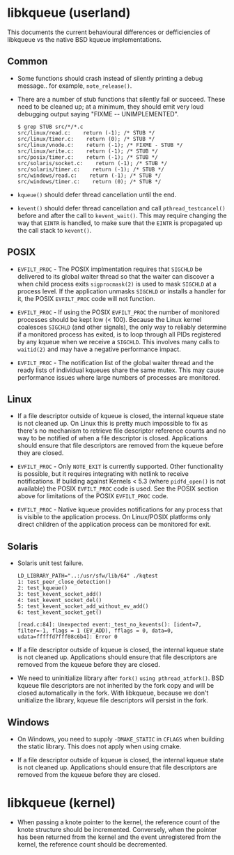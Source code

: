 # libkqueue (userland)

 This documents the current behavioural differences or defficiencies of
 libkqueue vs the native BSD kqueue implementations.

 ## Common

 * Some functions should crash instead of silently printing a debug
   message.. for example, `note_release()`.

 * There are a number of stub functions that silently fail or succeed.
   These need to be cleaned up; at a minimum, they should emit very loud
   debugging output saying "FIXME -- UNIMPLEMENTED".
   ```
   $ grep STUB src/*/*.c
   src/linux/read.c:    return (-1); /* STUB */
   src/linux/timer.c:    return (0); /* STUB */
   src/linux/vnode.c:    return (-1); /* FIXME - STUB */
   src/linux/write.c:    return (-1); /* STUB */
   src/posix/timer.c:    return (-1); /* STUB */
   src/solaris/socket.c:    return (-1); /* STUB */
   src/solaris/timer.c:    return (-1); /* STUB */
   src/windows/read.c:    return (-1); /* STUB */
   src/windows/timer.c:    return (0); /* STUB */
   ```

 * `kqueue()` should defer thread cancellation until the end.

 * `kevent()` should defer thread cancellation and call `pthread_testcancel()`
   before and after the call to `kevent_wait()`. This may require changing the
   way that `EINTR` is handled, to make sure that the `EINTR` is propagated up
   the call stack to `kevent()`.

 ## POSIX

 * `EVFILT_PROC` - The POSIX implmentation requires that `SIGCHLD`
    be delivered to its global waiter thread so that the waiter can discover a
    when child process exits  `sigprocmask(2)` is used to mask `SIGCHLD` at a process
    level.  If the application unmasks `SIGCHLD` or installs a handler for it,
    the POSIX `EVFILT_PROC` code will not function.

 * `EVFILT_PROC` - If using the POSIX `EVFILT_PROC` the number of monitored
    processes should be kept low (< 100).  Because the Linux kernel coalesces
    `SIGCHLD` (and other signals), the only way to reliably determine if a
    monitored process has exited, is to loop through all PIDs registered by any
    kqueue when we receive a `SIGCHLD`.  This involves many calls to `waitid(2)`
    and may have a negative performance impact.

 * `EVFILT_PROC` - The notification list of the global waiter thread and the
    ready lists of individual kqueues share the same mutex.  This may cause
    performance issues where large numbers of processes are monitored.

 ## Linux

 * If a file descriptor outside of kqueue is closed, the internal kqueue
   state is not cleaned up.  On Linux this is pretty much impossible to
   fix as there's no mechanism to retrieve file descriptor reference
   counts and no way to be notified of when a file descriptor is closed.
   Applications should ensure that file descriptors are removed from
   the kqueue before they are closed.

 * `EVFILT_PROC` - Only `NOTE_EXIT` is currently supported.  Other
   functionality is possible, but it requires integrating with netlink to
   receive notifications.
   If building against Kernels < 5.3 (where `pidfd_open()` is not available)
   the POSIX `EVFILT_PROC` code is used.  See the POSIX section above for
   limitations of the POSIX `EVFILT_PROC` code.

  * `EVFILT_PROC` - Native kqueue provides notifications for any process that
   is visible to the application process.  On Linux/POSIX platforms only direct
   children of the application process can be monitored for exit.

 ## Solaris

 * Solaris unit test failure.
   ```
   LD_LIBRARY_PATH="..:/usr/sfw/lib/64" ./kqtest
   1: test_peer_close_detection()
   2: test_kqueue()
   3: test_kevent_socket_add()
   4: test_kevent_socket_del()
   5: test_kevent_socket_add_without_ev_add()
   6: test_kevent_socket_get()

   [read.c:84]: Unexpected event:_test_no_kevents(): [ident=7, filter=-1, flags = 1 (EV_ADD), fflags = 0, data=0, udata=fffffd7fff08c6b4]: Error 0
   ```
  * If a file descriptor outside of kqueue is closed, the internal kqueue
   state is not cleaned up.
   Applications should ensure that file descriptors are removed from
   the kqueue before they are closed.

 * We need to uninitialize library after `fork()` `using pthread_atfork()`.
   BSD kqueue file descriptors are not inherited by the fork copy and
   will be closed automatically in the fork.  With libkqueue, because
   we don't unitialize the library, kqueue file descriptors will persist
   in the fork.

 ## Windows

 * On Windows, you need to supply `-DMAKE_STATIC` in `CFLAGS` when building the
   static library. This does not apply when using cmake.

 * If a file descriptor outside of kqueue is closed, the internal kqueue
   state is not cleaned up.
   Applications should ensure that file descriptors are removed from
   the kqueue before they are closed.

# libkqueue (kernel)

 * When passing a knote pointer to the kernel, the reference count of
   the knote structure should be incremented. Conversely, when the pointer
   has been returned from the kernel and the event unregistered from the
   kernel, the reference count should be decremented.
